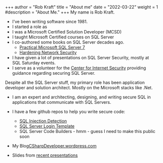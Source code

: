 +++
author = "Rob Kraft"
title = "About  me"
date = "2022-03-22"
weight = 1
#description = "About Me."
+++
My name is Rob Kraft.

* I've been writing software since 1981.
* I started a role as 
* I was a Microsoft Certified Solution Developer (MCSD)
* I taught Microsoft Certified courses on SQL Server
* I co-authored some books on SQL Server decades ago.
  * [Practical Microsoft SQL Server 7](https://www.amazon.com/Practical-Microsoft-SQL-Server/dp/0789721473/)
  * [Hardening Network Security](https://www.amazon.com/Hardening-Network-Security-John-Mallery/dp/0072257032/)
* I have given a lot of presentations on SQL Server Security, mostly at SQL Saturday events.
* I serve as a volunteer for the [Center for Internet Security](https://www.cisecurity.org/) providing guidance regarding securing SQL Server.

Despite all the SQL Server stuff, my primary role has been application developer and solution architect.  Mostly on the Microsoft stacks like .Net.

* I am an expert and architecting, designing, and writing secure SQL in applications that communicate with SQL Servers.
* I have a few github repos to help you write secure code:
  * [SQL Injection Detection](https://github.com/RobKraft/SQLInjectionDetection)
  * [SQL Server Login Template](https://github.com/RobKraft/SQLServerLoginTemplate)
  * SQL Server Code Builders - hmm - guess I need to make this public soon

* My Blog[CSharpDeveloper.wordpress.com](https://csharpdeveloper.wordpress.com/)
* Slides from [recent presentations](https://robkraft.azurewebsites.net/)
